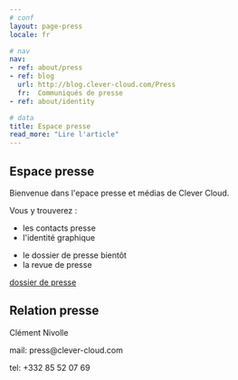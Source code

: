 ```yaml
---
# conf
layout: page-press
locale: fr

# nav
nav:
- ref: about/press
- ref: blog
  url: http://blog.clever-cloud.com/Press
  fr:  Communiqués de presse
- ref: about/identity

# data
title: Espace presse
read_more: "Lire l'article"
---
```

<div id="press-header" class="full-bg">
	<div class="container page">
    <div class="row">
    	<div class="span9">
        <h2>Espace presse</h2>
        <p>
		Bienvenue dans l'epace presse et médias de Clever Cloud.
        </p>
        <p>Vous y trouverez :</p>
        <div class="row">
        	<div class="span2">
        		<ul>
        			<li>les contacts presse</li>
					<li>l'identité graphique</li>
        		</ul>
        	</div>
        	<div class="span3">
        		<ul>
        			<li>le dossier de presse <span class="label">bientôt</span></li>
					<li>la revue de presse</li>
        		</ul>
        	</div>
          <div class="span3 offset1">
            <a id="download-press-kit" href="#" class="btn btn-primary btn-large disabled">
              dossier de presse
            </a>
          </div>
        </div>
      </div>
    	<div class="span3">
        <h2>Relation presse</h2>
        <p>Clément Nivolle</p>
        <p>mail:&nbsp;press@clever-cloud.com</p>
        <p>tel:&nbsp;+332 85 52 07 69</p>
      </div>
    </div>
  </div>
</div>
